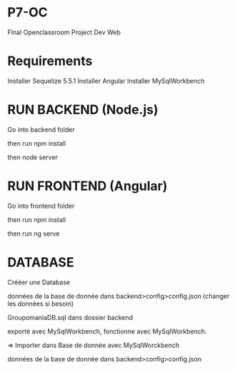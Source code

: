 # P7-OC
FInal Openclassroom Project Dev Web

# Requirements

Installer Sequelize 5.5.1
Installer Angular
Installer MySqlWorkbench

# RUN BACKEND (Node.js)

Go into backend folder

then run npm install

then node server


# RUN FRONTEND (Angular)

Go into frontend folder

then run npm install

then run ng serve


# DATABASE 

Crééer une Database

données de la base de donnée dans backend>config>config.json (changer les données si besoin)

GroupomaniaDB.sql dans dossier backend

exporté avec MySqlWorkbench, fonctionne avec MySqlWorkbench.

=> Importer dans Base de donnée avec MySqlWorckbench

données de la base de donnée dans backend>config>config.json



